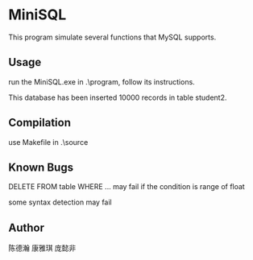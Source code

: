 # MiniSQL

This program simulate several functions that MySQL supports.

## Usage

run the MiniSQL.exe in .\program, follow its instructions.

This database has been inserted 10000 records in table student2.

## Compilation

use Makefile in .\source

## Known Bugs

DELETE FROM table WHERE ... may fail if the condition is range of float

some syntax detection may fail

## Author

陈德瀚 康雅琪 庞懿非
